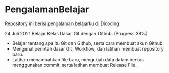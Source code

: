 # PengalamanBelajar
Repository ini berisi pengalaman belajarku di Dicoding

24 Juli 2021
Belajar Kelas Dasar Git dengan Github. (Progress 38%)
  * Belajar tentang apa itu Git dan Github, serta cara membuat akun Github.
  * Mengenal perintah dasar Git, Workflow, dan latihan membuat repository baru.
  * Latihan menambahkan file baru, mengubah data dalam berkas menggunakan commit, serta latihan membuat Release File.
